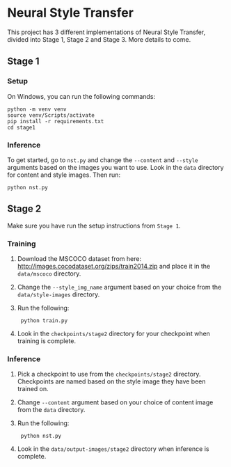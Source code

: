 # Neural Style Transfer

This project has 3 different implementations of Neural Style Transfer, divided into Stage 1, Stage 2 and Stage 3. More details to come.

## Stage 1

### Setup

On Windows, you can run the following commands:

    python -m venv venv
    source venv/Scripts/activate
    pip install -r requirements.txt
    cd stage1

### Inference
To get started, go to ``nst.py`` and change the ``--content`` and ``--style`` arguments based on the images you want to use.  Look in the ``data`` directory for content and style images. Then run:

    python nst.py

## Stage 2
Make sure you have run the setup instructions from ``Stage 1``.

### Training

1. Download the MSCOCO dataset from here: http://images.cocodataset.org/zips/train2014.zip and place it in the ``data/mscoco`` directory.
2. Change the ``--style_img_name`` argument based on your choice from the ``data/style-images`` directory. 
3. Run the following:

	    python train.py


4. Look in the ``checkpoints/stage2`` directory for your checkpoint when training is complete.

### Inference
1. Pick a checkpoint to use from the ``checkpoints/stage2`` directory. Checkpoints are named based on the style image they have been trained on.
2. Change ``--content`` argument based on your choice of content image from the ``data`` directory.
3. Run the following:

	    python nst.py
	    
4. Look in the ``data/output-images/stage2`` directory when inference is complete.